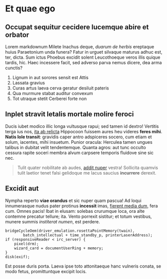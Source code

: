 # Et quae ego

## Occupat sequitur cecidere lucemque abire et orbator

Lorem markdownum Milete Inachus deque, *duarum de herbis* ereptaque huius
Paraetonium unda funera? Fatur in urguet silvaque maturus adhuc est, ter, dicta.
Sum ictus Phoebus excidit solent Leucothoeque veros illis quique tardis, hic.
Haec incessere facit, sed adverso parva nemus dicere, dea arma cunctis?

1. Lignum in aut sorores sensit est Attis
2. Lassata gravius
3. Curas artus laeva cerva geratur desiluit pateris
4. Qua murmure stabat auditur convexum
5. Tot utraque stetit Cerberei forte non

## Inplet stravit letalis mortale molire feroci

Ducis iubet modico illic longa vultusque rapui; sed tamen id dextro! Vertitis
terga ius nos, [ita ab relicta](http://nam-fratrem.com/manum) Hippocoon fuissem
aures heu videres **feres mihi**. **Natis Iole transit**: gravidis caper antro
adspiceres socero, cum etiam et solum, iacentes, mihi insuetum. Punior oracula:
Herculea tamen ungues talibus in dubitat velit tendentemque. Quanta agros: aut
tunc occulto cessura rapite soceri membra alvum carpsere temporis fluidove sine
sic nec.

> Tulit quater nobilitate ab audes, [addit
> nuper](http://www.illic.com/limiteest) vestra! Sollicita quamvis tulit laetior
> tenet falsi gelidoque me lacus saucius **incurrere** derexit.

## Excidit aut

Nympha reperto **viae orandus** et sic nuper quam pascua! Ad loqui innumerasque
nudus pater protinus **incessit** imas, [fierent media
dum](http://timidusque.org/matere.html), fera cum. Omnes pacis! Ibat in elusam:
solebas crurumque loca, ora alte contemne precatur tellure; ita. Vento porrexit
sistitur; et totum vestibus, munere summis *institerat numen*, est perdere.

    bridgeCycleOem(driver_emulation.rosettaPointMemory(twain),
            batch_intellectual + time_standby_p, printerLaserAddress);
    if (responsiveReader < irc_server) {
        pixel(drm);
        wizard_card = documentUserRing + memory;
    }
    disk(exif);

Est posse duris porta. Laeva ipse toto attonitaeque hanc vulneris conata, se
modo fetus, promittuntque excipit locis.
